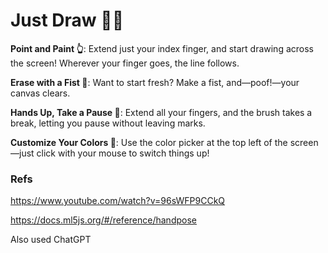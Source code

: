 # Just Draw 🧑‍🎨
**Point and Paint 👆**: Extend just your index finger, and start drawing across the screen! Wherever your finger goes, the line follows.

**Erase with a Fist 🤛**: Want to start fresh? Make a fist, and—poof!—your canvas clears.

**Hands Up, Take a Pause 🤚**: Extend all your fingers, and the brush takes a break, letting you pause without leaving marks.

**Customize Your Colors 🎨**: Use the color picker at the top left of the screen —just click with your mouse to switch things up!




### Refs
https://www.youtube.com/watch?v=96sWFP9CCkQ

https://docs.ml5js.org/#/reference/handpose

Also used ChatGPT
